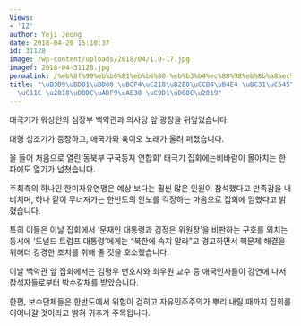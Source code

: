 ```yaml
---
Views:
- '12'
author: Yeji Jeong
date: 2018-04-20 15:10:37
id: 31128
image: /wp-content/uploads/2018/04/1.0-17.jpg
imagef: 2018-04-31128.jpg
permalink: /%eb%8f%99%eb%b6%81%eb%b6%80-%eb%b3%b4%ec%88%98%eb%8b%a8%ec%b2%b4%eb%93%a4-%eb%b0%b1%ec%95%85%ea%b4%80-%ec%95%9e%ec%84%9c-%ed%83%9c%ea%b7%b9%ea%b8%b0-%ec%a7%91%ed%9a%8c/
title: "\uB3D9\uBD81\uBD80 \uBCF4\uC218\uB2E8\uCCB4\uB4E4 \uBC31\uC545\uAD00 \uC55E\
  \uC11C \u2018\uD0DC\uADF9\uAE30 \uC9D1\uD68C\u2019"
---
```


태극기가 워싱턴의 심장부 백악관과 의사당 앞 광장을 뒤덮었습니다.

대형 성조기가 등장하고, 애국가와 육이오 노래가 울려 퍼졌습니다.

올 들어 처음으로 열린‘동북부 구국동지 연합회’ 태극기 집회에는비바람이 몰아치는 한파에도 열기가 넘쳤습니다.

주최측의 하나인 한미자유연맹은 예상 보다는 훨씬 많은 인원이 참석했다고 만족감을 내비치며, 하나 같이 무너져가는 한반도의 안보를 걱정하는 마음으로 집회에 임했다고 밝혔습니다.

특히 이들은 이날 집회에서 ‘문재인 대통령과 김정은 위원장’을 비판하는 구호를 외치는 동시에 ‘도널드 트럼프 대통령’에게는 “북한에 속지 말라”고 경고하면서 핵문제 해결을 위해더 강경한 조치를 취해 줄 것을 호소했습니다.

이날 백악관 앞 집회에서는 김평우 변호사와 최우원 교수 등 애국인사들이 강연에 나서 참석자들로부터 박수갈채를 받았습니다.

한편, 보수단체들은 한반도에서 위험이 걷히고 자유민주주의가 뿌리 내릴 때까지 집회를 이어나갈 것이라고 밝혀 귀추가 주목됩니다.